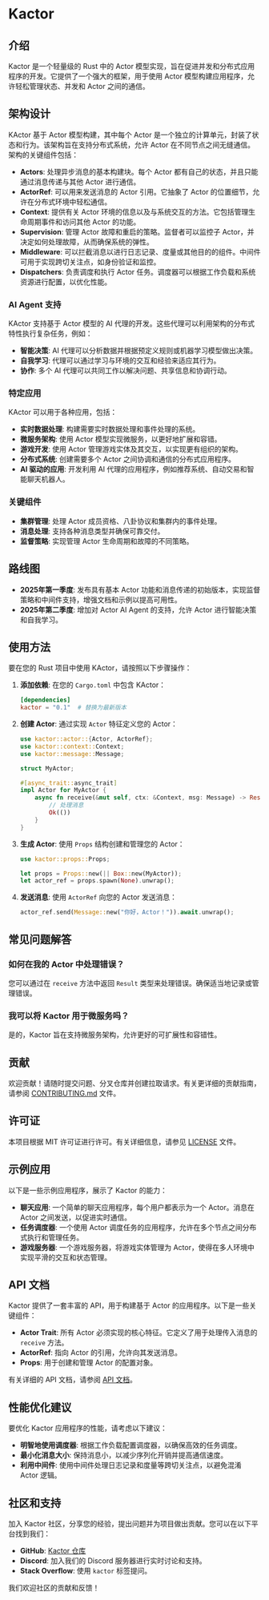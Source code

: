 # Kactor

## 介绍

Kactor 是一个轻量级的 Rust 中的 Actor 模型实现，旨在促进并发和分布式应用程序的开发。它提供了一个强大的框架，用于使用 Actor 模型构建应用程序，允许轻松管理状态、并发和 Actor 之间的通信。

## 架构设计

KActor 基于 Actor 模型构建，其中每个 Actor 是一个独立的计算单元，封装了状态和行为。该架构旨在支持分布式系统，允许 Actor 在不同节点之间无缝通信。架构的关键组件包括：

- **Actors**: 处理异步消息的基本构建块。每个 Actor 都有自己的状态，并且只能通过消息传递与其他 Actor 进行通信。
- **ActorRef**: 可以用来发送消息的 Actor 引用。它抽象了 Actor 的位置细节，允许在分布式环境中轻松通信。
- **Context**: 提供有关 Actor 环境的信息以及与系统交互的方法。它包括管理生命周期事件和访问其他 Actor 的功能。
- **Supervision**: 管理 Actor 故障和重启的策略。监督者可以监控子 Actor，并决定如何处理故障，从而确保系统的弹性。
- **Middleware**: 可以拦截消息以进行日志记录、度量或其他目的的组件。中间件可用于实现跨切关注点，如身份验证和监控。
- **Dispatchers**: 负责调度和执行 Actor 任务。调度器可以根据工作负载和系统资源进行配置，以优化性能。

### AI Agent 支持

KActor 支持基于 Actor 模型的 AI 代理的开发。这些代理可以利用架构的分布式特性执行复杂任务，例如：

- **智能决策**: AI 代理可以分析数据并根据预定义规则或机器学习模型做出决策。
- **自我学习**: 代理可以通过学习与环境的交互和经验来适应其行为。
- **协作**: 多个 AI 代理可以共同工作以解决问题、共享信息和协调行动。

### 特定应用

KActor 可以用于各种应用，包括：

- **实时数据处理**: 构建需要实时数据处理和事件处理的系统。
- **微服务架构**: 使用 Actor 模型实现微服务，以更好地扩展和容错。
- **游戏开发**: 使用 Actor 管理游戏实体及其交互，以实现更有组织的架构。
- **分布式系统**: 创建需要多个 Actor 之间协调和通信的分布式应用程序。
- **AI 驱动的应用**: 开发利用 AI 代理的应用程序，例如推荐系统、自动交易和智能聊天机器人。

### 关键组件

- **集群管理**: 处理 Actor 成员资格、八卦协议和集群内的事件处理。
- **消息处理**: 支持各种消息类型并确保可靠交付。
- **监督策略**: 实现管理 Actor 生命周期和故障的不同策略。

## 路线图

- **2025年第一季度**: 发布具有基本 Actor 功能和消息传递的初始版本，实现监督策略和中间件支持，增强文档和示例以提高可用性。
- **2025年第二季度**: 增加对 Actor AI Agent 的支持，允许 Actor 进行智能决策和自我学习。

## 使用方法

要在您的 Rust 项目中使用 KActor，请按照以下步骤操作：

1. **添加依赖**: 在您的 `Cargo.toml` 中包含 KActor：

   ```toml
   [dependencies]
   kactor = "0.1"  # 替换为最新版本
   ```

2. **创建 Actor**: 通过实现 `Actor` 特征定义您的 Actor：

   ```rust
   use kactor::actor::{Actor, ActorRef};
   use kactor::context::Context;
   use kactor::message::Message;

   struct MyActor;

   #[async_trait::async_trait]
   impl Actor for MyActor {
       async fn receive(&mut self, ctx: &Context, msg: Message) -> Result<(), SendError> {
           // 处理消息
           Ok(())
       }
   }
   ```

3. **生成 Actor**: 使用 `Props` 结构创建和管理您的 Actor：

   ```rust
   use kactor::props::Props;

   let props = Props::new(|| Box::new(MyActor));
   let actor_ref = props.spawn(None).unwrap();
   ```

4. **发送消息**: 使用 `ActorRef` 向您的 Actor 发送消息：

   ```rust
   actor_ref.send(Message::new("你好，Actor！")).await.unwrap();
   ```

## 常见问题解答

### 如何在我的 Actor 中处理错误？

您可以通过在 `receive` 方法中返回 `Result` 类型来处理错误。确保适当地记录或管理错误。

### 我可以将 Kactor 用于微服务吗？

是的，Kactor 旨在支持微服务架构，允许更好的可扩展性和容错性。

## 贡献

欢迎贡献！请随时提交问题、分叉仓库并创建拉取请求。有关更详细的贡献指南，请参阅 [CONTRIBUTING.md](./CONTRIBUTING.md) 文件。

## 许可证

本项目根据 MIT 许可证进行许可。有关详细信息，请参见 [LICENSE](./LICENSE) 文件。

## 示例应用

以下是一些示例应用程序，展示了 Kactor 的能力：

- **聊天应用**: 一个简单的聊天应用程序，每个用户都表示为一个 Actor。消息在 Actor 之间发送，以促进实时通信。
- **任务调度器**: 一个使用 Actor 调度任务的应用程序，允许在多个节点之间分布式执行和管理任务。
- **游戏服务器**: 一个游戏服务器，将游戏实体管理为 Actor，使得在多人环境中实现平滑的交互和状态管理。

## API 文档

Kactor 提供了一套丰富的 API，用于构建基于 Actor 的应用程序。以下是一些关键组件：

- **Actor Trait**: 所有 Actor 必须实现的核心特征。它定义了用于处理传入消息的 `receive` 方法。
- **ActorRef**: 指向 Actor 的引用，允许向其发送消息。
- **Props**: 用于创建和管理 Actor 的配置对象。

有关详细的 API 文档，请参阅 [API 文档](./docs/api.md)。

## 性能优化建议

要优化 Kactor 应用程序的性能，请考虑以下建议：

- **明智地使用调度器**: 根据工作负载配置调度器，以确保高效的任务调度。
- **最小化消息大小**: 保持消息小，以减少序列化开销并提高通信速度。
- **利用中间件**: 使用中间件处理日志记录和度量等跨切关注点，以避免混淆 Actor 逻辑。

## 社区和支持

加入 Kactor 社区，分享您的经验，提出问题并为项目做出贡献。您可以在以下平台找到我们：

- **GitHub**: [Kactor 仓库](https://github.com/louloulin/kactor)
- **Discord**: 加入我们的 Discord 服务器进行实时讨论和支持。
- **Stack Overflow**: 使用 `kactor` 标签提问。

我们欢迎社区的贡献和反馈！ 